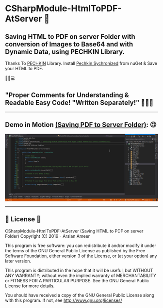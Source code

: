 # CSharpModule-HtmlToPDF-AtServer 👏

## Saving HTML to PDF on server Folder with conversion of Images to Base64 and with Dynamic Data, using PECHKIN Library.

Thanks To [PECHKIN](https://github.com/gmanny/Pechkin) Library. Install [Pechkin.Sychronized](https://www.nuget.org/packages/Pechkin.Synchronized/) from nuGet & Save your HTML to PDF.

📑💫💻

## "Proper Comments for Understanding & Readable Easy Code! "Written Separately!" 🤟🤟🤟

---

## Demo in Motion <u>**(Saving PDF to Server Folder)**</u>: 😉

![](htmlToPdfdemo.gif)

---

## 📄 License 🔐

CSharpModule-HtmlToPDF-AtServer (Saving HTML to PDF on server Folder)
Copyright (C) 2019 - Arslan Ameer

This program is free software: you can redistribute it and/or modify
it under the terms of the GNU General Public License as published by
the Free Software Foundation, either version 3 of the License, or
(at your option) any later version.

This program is distributed in the hope that it will be useful,
but WITHOUT ANY WARRANTY; without even the implied warranty of
MERCHANTABILITY or FITNESS FOR A PARTICULAR PURPOSE. See the
GNU General Public License for more details.

You should have received a copy of the GNU General Public License
along with this program. If not, see <http://www.gnu.org/licenses/>
